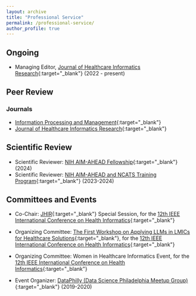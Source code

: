 ```yaml
---
layout: archive
title: "Professional Service"
permalink: /professional-service/
author_profile: true
---
```



## Ongoing

- Managing Editor, [Journal of Healthcare Informatics Research](https://www.springer.com/journal/41666){:target="_blank"} (2022 - present)

## Peer Review

### Journals
- [Information Processing and Management](https://www.sciencedirect.com/journal/information-processing-and-management){:target="_blank"}
- [Journal of Healthcare Informatics Research](https://www.springer.com/journal/41666){:target="_blank"}


## Scientific Review

- Scientific Reviewer: [NIH AIM-AHEAD Fellowship](https://www.aim-ahead.net/){:target="_blank"} (2024)
- Scientific Reviewer: [NIH AIM-AHEAD and NCATS Training Program](https://www.aim-ahead.net/data-science-training-core/aim-ahead-and-ncats-training-program/){:target="_blank"} (2023-2024)

## Committees and Events

- Co-Chair: [JHIR](https://www.springer.com/journal/41666){:target="_blank"} Special Session, for the [12th IEEE International Conference on Health Informatics](https://ieeeichi2024.github.io/){:target="_blank"}

- Organizing Committee: [The First Workshop on Applying LLMs in LMICs for Healthcare Solutions](https://www.nivi.io/all4health){:target="_blank"}, for the [12th IEEE International Conference on Health Informatics](https://ieeeichi2024.github.io/){:target="_blank"}

- Organizing Committee: Women in Healthcare Informatics Event, for the [12th IEEE International Conference on Health Informatics](https://ieeeichi2024.github.io/){:target="_blank"}

- Event Organizer: [DataPhilly (Data Science Philadelphia Meetup Group)](https://www.meetup.com/DataPhilly/){:target="_blank"} (2019-2020)
